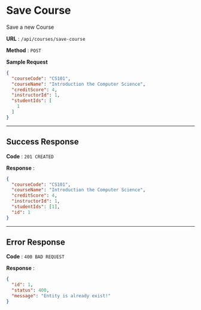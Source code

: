 # Save Course

Save a new Course

**URL** : `/api/courses/save-course`

**Method** : `POST`

**Sample Request**

```json
{
  "courseCode": "CS101",
  "courseName": "Introduction the Computer Science",
  "creditScore": 4,
  "instructorId": 1,
  "studentIds": [
    1
  ]
}
```
---
## Success Response

**Code** : `201 CREATED`

**Response** :

```json
{
  "courseCode": "CS101",
  "courseName": "Introduction the Computer Science",
  "creditScore": 4,
  "instructorId": 1,
  "studentIds": [1],
  "id": 1
}
```
---
## Error Response

**Code** : `400 BAD REQUEST`

**Response** : 

```json
{
  "id": 1,
  "status": 400,
  "message": "Entity is already exist!"
}
```